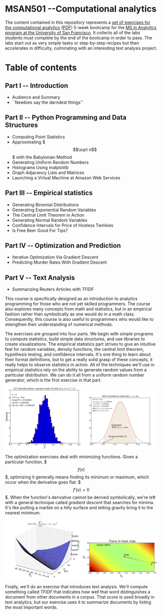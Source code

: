 MSAN501 --Computational analytics
=======

The content contained in this repository represents a [set of exercises for the computational analytics](https://github.com/parrt/msan501/tree/master/labs) ([PDF](https://github.com/parrt/msan501/blob/master/labs/labs.pdf?raw=true)) 5-week bootcamp for the [MS in Analytics program at the University of San Francisco](analytics.usfca.edu). It collects all of the labs students must complete by the end of the bootcamp in order to pass. The labs start out as very simple tasks or step-by-step recipes but then accelerates in difficulty, culminating with an interesting text analysis project.

# Table of contents
## Part I -- Introduction

* Audience and Summary
* ``Newbies say the darndest things''

## Part II -- Python Programming and Data Structures

* Computing Point Statistics
* Approximating $$$\sqrt n$$$ with the Babylonian Method
* Generating Uniform Random Numbers
* Histograms Using matplotlib
* Graph Adjacency Lists and Matrices
* Launching a Virtual Machine at Amazon Web Services

## Part III -- Empirical statistics

* Generating Binomial Distributions
* Generating Exponential Random Variables
* The Central Limit Theorem in Action
* Generating Normal Random Variables
* Confidence Intervals for Price of Hostess Twinkies
* Is Free Beer Good For Tips?

## Part IV -- Optimization and Prediction

* Iterative Optimization Via Gradient Descent
* Predicting Murder Rates With Gradient Descent

## Part V -- Text Analysis

* Summarizing Reuters Articles with TFIDF

This course is specifically designed as an introduction to analytics programming for those who are not yet skilled programmers. The course also explores many concepts from math and statistics, but in an empirical fashion rather than symbolically as one would do in a math class. Consequently, this course is also useful to programmers who would like to strengthen their understanding of numerical methods.

The exercises are grouped into four parts. We begin with simple programs to compute statistics, build simple data structures, and use libraries to create visualizations. The empirical statistics part strives to give an intuitive feel for random variables, density functions, the central limit theorem, hypothesis testing, and confidence intervals. It's one thing to learn about their formal definitions, but to get a really solid grasp of these concepts, it really helps to observe statistics in action. All of the techniques we'll use in empirical statistics rely on the ability to generate random values from a particular distribution. We can do it all from a uniform random number generator, which is the first exercise in that part.

<img src="labs/figures/clt_unif-2000-20.png" width=250x> <img src="labs/figures/conf-500.png" width=250x>

The optimization exercises deal with minimizing functions. Given a particular function, $$$f(x)$$$, optimizing it generally means finding its minimum or maximum, which occur when the derivative goes flat: $$$f'(x) = 0$$$. When the function's derivative cannot be derived symbolically, we're left with a general technique called *gradient descent* that searches for minima. It's like putting a marble on a hilly surface and letting gravity bring it to the nearest minimum.

<img src="labs/figures/wage-murders-cost-3d.png" width=250x> <img src="labs/figures/wage-murders-heatmap-trace1.png" width=250x>

Finally, we'll do an exercise that introduces text analysis. We'll compute something called *TFIDF* that indicates how well that word distinguishes a document from other documents in a corpus.  That score is used broadly in text analytics, but our exercise uses it to summarize documents by listing the most important words.
